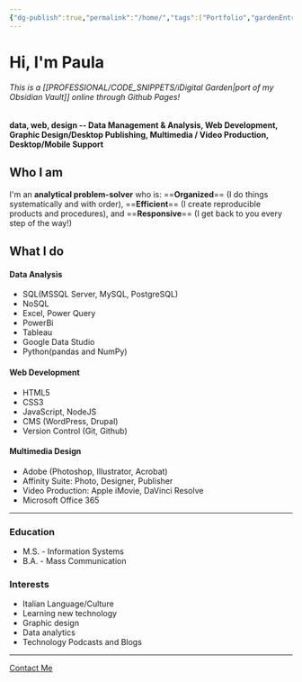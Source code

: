 ```yaml
---
{"dg-publish":true,"permalink":"/home/","tags":["Portfolio","gardenEntry","gardenEntry","gardenEntry","gardenEntry","gardenEntry","gardenEntry","gardenEntry","gardenEntry","gardenEntry","gardenEntry","gardenEntry","gardenEntry","gardenEntry","gardenEntry","gardenEntry","gardenEntry"],"noteIcon":""}
---
```


# Hi, I'm Paula

###### This is a [[PROFESSIONAL/CODE_SNIPPETS/iDigital Garden\|port of my Obsidian Vault]] online through Github Pages!
#### data, web, design -- Data Management & Analysis, Web Development, Graphic Design/Desktop Publishing, Multimedia / Video Production, Desktop/Mobile Support

## Who I am
I'm an **analytical problem-solver** who is:
	==**Organized**== (I do things systematically and with order), 
	==**Efficient**== (I create reproducible products and procedures), and 
	==**Responsive**== (I get back to you every step of the way!)
## What I do
#### Data Analysis
- SQL(MSSQL Server, MySQL, PostgreSQL)
- NoSQL
- Excel, Power Query
- PowerBi
- Tableau
- Google Data Studio
- Python(pandas and NumPy)
#### Web Development
 - HTML5
 - CSS3
 - JavaScript, NodeJS
 - CMS (WordPress, Drupal)
 - Version Control (Git, Github)
#### Multimedia Design
- Adobe (Photoshop, Illustrator, Acrobat)
- Affinity Suite: Photo, Designer, Publisher
- Video Production: Apple iMovie, DaVinci Resolve
- Microsoft Office 365

---
### Education
- M.S. - Information Systems
- B.A. - Mass Communication
### Interests
- Italian Language/Culture
- Learning new technology
- Graphic design
- Data analytics
- Technology Podcasts and Blogs
---
<a href="mailto:psf@duck.com?subject=PSF-Portfolio-Inquiry">Contact Me</a>
